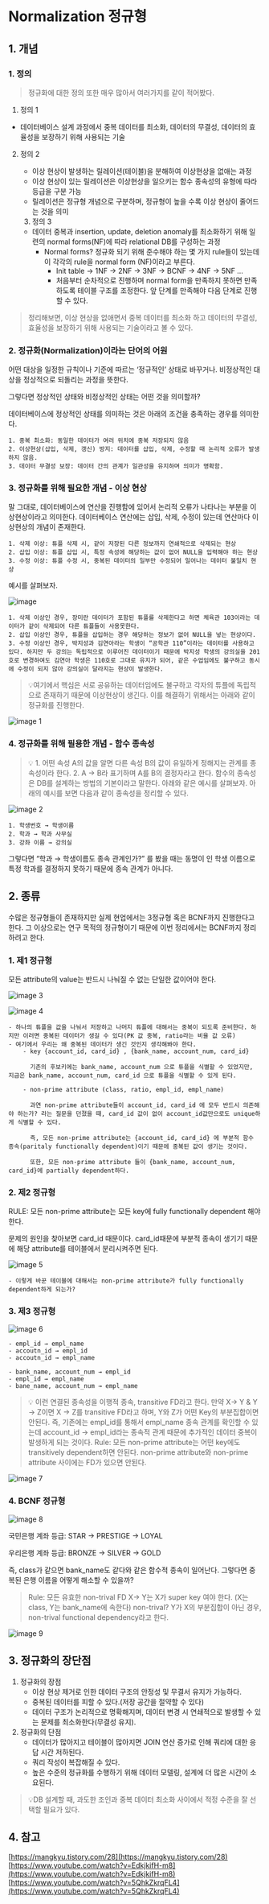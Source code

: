 # Normalization 정규형

## 1. 개념
### 1. 정의
> 정규화에 대한 정의 또한 매우 많아서 여러가지를 같이 적어봤다.
1. 정의 1
- 데이터베이스 설계 과정에서 중복 데이터를 최소화, 데이터의 무결성, 데이터의 효율성을 보장하기 위해 사용되는 기술

2. 정의 2
    - 이상 현상이 발생하는 릴레이션(테이블)을 분해하여 이상현상을 없애는 과정
    - 이상 현상이 있는 릴레이션은 이상현상을 일으키는 함수 종속성의 유형에 따라 등급을 구분 가능
    - 릴레이션은 정규형 개념으로 구분하며, 정규형이 높을 수록 이상 현상이 줄어드는 것을 의미

    3. 정의 3
    - 데이터 중복과 insertion, update, deletion anomaly를 최소화하기 위해 일련의 normal forms(NF)에 따라 relational DB를 구성하는 과정
        - Normal forms? 정규화 되기 위해 준수해야 하는 몇 가지 rule들이 있는데 이 각각의 rule을 normal form (NF)이라고 부른다.
            - Init table → 1NF → 2NF → 3NF → BCNF → 4NF → 5NF …
            - 처음부터 순차적으로 진행하며 normal form을 만족하지 못하면 만족하도록 테이블 구조를 조정한다. 앞 단계를 만족해야 다음 단계로 진행할 수 있다.

> 정리해보면, 이상 현상을 없애면서 중복 데이터를 최소화 하고 데이터의 무결성, 효율성을 보장하기 위해 사용되는 기술이라고 볼 수 있다.

### 2. 정규화(Normalization)이라는 단어의 어원

어떤 대상을 일정한 규칙이나 기준에 따르는 ‘정규적인’ 상태로 바꾸거나. 비정상적인 대상을 정상적으로 되돌리는 과정을 뜻한다.

그렇다면 정상적인 상태와 비정상적인 상태는 어떤 것을 의미할까?

데이터베이스에 정상적인 상태를 의미하는 것은 아래의 조건을 충족하는 경우를 의미한다.

    1. 중복 최소화: 동일한 데이터가 여러 위치에 중복 저장되지 않음
    2. 이상현상(삽입, 삭제, 갱신) 방지: 데이터를 삽입, 삭제, 수정할 때 논리적 오류가 발생하지 않음.
    3. 데이터 무결성 보장: 데이터 간의 관계가 일관성을 유지하며 의미가 명확함.

### 3. 정규화를 위해 필요한 개념 - 이상 현상

말 그대로, 데이터베이스에 연산을 진행함에 있어서 논리적 오류가 나타나는 부분을 이상현상이라고 의미한다. 데이터베이스 연산에는 삽입, 삭제, 수정이 있는데 연산마다 이상현상의 개념이 존재한다.

    1. 삭제 이상: 튜플 삭제 시, 같이 저장된 다른 정보까지 연쇄적으로 삭제되는 현상
    2. 삽입 이상: 튜플 삽입 시, 특정 속성에 해당하는 값이 없어 NULL을 입력해야 하는 현상
    3. 수정 이상: 튜플 수정 시, 중복된 데이터의 일부만 수정되어 일어나는 데이터 불일치 현상

예시를 살펴보자.

![image](https://github.com/user-attachments/assets/7330a04a-366b-4148-8dc0-1d77feed2004)

    1. 삭제 이상인 경우, 장미란 데이터가 포함된 튜플를 삭제한다고 하면 체육관 103이라는 데이터가 같이 삭제되어 다른 튜플들이 사용못한다.
    2. 삽입 이상인 경우, 튜플을 삽입하는 경우 해당하는 정보가 없어 NULL을 넣는 현상이다.
    3. 수정 이상인 경우, 박지성과 김연아라는 학생이 “공학관 110”이라는 데이터를 사용하고 있다. 하지만 두 강의는 독립적으로 이루어진 데이터이기 때문에 박지성 학생의 강의실을 201호로 변경하여도 김연아 학생은 110호로 그대로 유지가 되어, 같은 수업임에도 불구하고 동시에 수정이 되지 않아 강의실이 달라지는 현상이 발생한다.

> 💡여기에서 핵심은 서로 공유하는 데이터임에도 불구하고 각자의 튜플에 독립적으로 존재하기 때문에 이상현상이 생긴다. 이를 해결하기 위해서는 아래와 같이 정규화를 진행한다.



![image 1](https://github.com/user-attachments/assets/ccd66a2f-488a-4199-b46a-1ddc545b3bea)

### 4. 정규화를 위해 필용한 개념 - 함수 종속성


> 💡    1. 어떤 속성 A의 값을 알면 다른 속성 B의 값이 유일하게 정해지는 관계를 종속성이라 한다.
>       2. A → B라 표기하며 A를 B의 결정자라고 한다.
>       함수의 종속성은 DB를 설계하는 방법의 기본이라고 말한다.
아래와 같은 예시를 살펴보자. 아래의 예시를 보면 다음과 같이 종속성을 정리할 수 있다.

![image 2](https://github.com/user-attachments/assets/ab4c9e4a-18f6-4b5c-bee9-62bdc45cd6b8)

    1. 학생번호 → 학생이름
    2. 학과 → 학과 사무실
    3. 강좌 이름 → 강의실

그렇다면 “학과 → 학생이름도 종속 관계인가?” 를 봤을 때는 동명이 인 학생 이름으로 특정 학과를 결정하지 못하기 때문에 종속 관계가 아니다.


## 2. 종류

수많은 정규형들이 존재하지만 실제 현업에서는 3정규형 혹은 BCNF까지 진행한다고 한다. 그 이상으로는 연구 목적의 정규형이기 때문에 이번 정리에서는 BCNF까지 정리하려고 한다.

### 1. 제1 정규형

모든 attribute의 value는 반드시 나눠질 수 없는 단일한 값이어야 한다.

![image 3](https://github.com/user-attachments/assets/0d6ed8c8-807e-4c18-bfbb-4b661e8a1229)

![image 4](https://github.com/user-attachments/assets/d0ea20e4-8707-4c9f-8eb7-63f76e92a695)

    - 하나의 튜플을 값을 나눠서 저장하고 나머지 튜플에 대해서는 중복이 되도록 준비한다. 하지만 이러면 중복된 데이터가 생길 수 있다(PK 값 중복, ratio라는 비율 값 오류)
    - 여기에서 우리는 왜 중복된 데이터가 생긴 것인지 생각해봐야 한다.
        - key {account_id, card_id} , {bank_name, account_num, card_id}

          기존의 후보키에는 bank_name, account_num 으로 튜플을 식별할 수 있었지만, 지금은 bank_name, account_num, card_id 으로 튜플을 식별할 수 있게 된다.

        - non-prime attribute (class, ratio, empl_id, empl_name)

          과연 non-prime attribute들이 account_id, card_id 에 모두 반드시 의존해야 하는가? 라는 질문을 던졌을 때, card_id 값이 없이 account_id값만으로도 unique하게 식별할 수 있다.

          즉, 모든 non-prime attribute는 {account_id, card_id} 에 부분적 함수 종속(paritaly functionally dependent)이기 때문에 중복된 값이 생기는 것이다.

          또한, 모든 non-prime attribute 들이 {bank_name, account_num, card_id}에 partially dependent하다.

### 2. 제2 정규형

RULE: 모든 non-prime attribute는 모든 key에 fully functionally dependent 해야 한다.

문제의 원인을 찾아보면 card_id 때문이다. card_id때문에 부분적 종속이 생기기 때문에 해당 attribute를 테이블에서 분리시켜주면 된다.

![image 5](https://github.com/user-attachments/assets/e3fc12c0-f018-4743-8637-5c09dc201d69)

    - 이렇게 바꾼 테이블에 대해서는 non-prime attribute가 fully functionally dependent하게 되는가?
### 3. 제3 정규형

![image 6](https://github.com/user-attachments/assets/863e610f-a4d8-464f-a60f-c69dbde7d48b)

    - empl_id → empl_name
    - accoutn_id → empl_id
    - accoutn_id → empl_name

    - bank_name, account_num → empl_id
    - empl_id → empl_name
    - bane_name, account_num → empl_name



> 💡 이런 연결된 종속성을 이행적 종속, transitive FD라고 한다.
> 만약 X→ Y & Y → Z이면 X → Z를 transitive FD라고 하며,
> Y와 Z가 어떤 Key의 부분집합이면 안된다.
> 즉, 기존에는 empl_id를 통해서 empl_name 종속 관계를 확인할 수 있는데 account_id → empl_id라는 종속적 관계 때문에 추가적인 데이터 중복이 발생하게 되는 것이다.
Rule: 모든 non-prime attribute는 어떤 key에도 transitively dependent하면 안된다.
non-prime attribute와 non-prime attribute 사이에는 FD가 있으면 안된다.

![image 7](https://github.com/user-attachments/assets/faed9623-d06f-4e0e-a35d-53135e7dfe6e)

### 4. BCNF 정규형

![image 8](https://github.com/user-attachments/assets/e1420898-e7a5-4386-8e53-ba808732b3c5)

국민은행 계좌 등급: STAR → PRESTIGE → LOYAL

우리은행 계좌 등급: BRONZE → SILVER → GOLD

즉, class가 같으면 bank_name도 같다와 같은 함수적 종속이 일어난다. 그렇다면 중복된 은행 이름을 어떻게 해소할 수 있을까?

> Rule: 모든 유효한 non-trival FD X→ Y는 X가 super key 여야 한다. (X는 class, Y는 bank_name에 속한다)
> non-trival? Y가 X의 부분집합이 아닌 경우, non-trival functional dependency라고 한다.

![image 9](https://github.com/user-attachments/assets/7ea9ace1-6d51-4f6a-b7be-346c56b033f2)


## 3. 정규화의 장단점

1. 정규화의 장점
    - 이상 현상 제거로 인한 데이터 구조의 안정성 및 무결서 유지가 가능하다.
    - 중복된 데이터를 피할 수 있다.(저장 공간을 절약할 수 있다)
    - 데이터 구조가 논리적으로 명확해지며, 데이터 변경 시 연쇄적으로 발생할 수 있는 문제를 최소화한다(무결성 유지).
2. 정규화의 단점
    - 데이터가 많아지고 테이블이 많아지면 JOIN 연산 증가로 인해 쿼리에 대한 응답 시간 저하된다.
    - 쿼리 작성이 복잡해질 수 있다.
    - 높은 수준의 정규화를 수행하기 위해 데이터 모델링, 설계에 더 많은 시간이 소요된다.

> 💡DB 설계할 때, 과도한 조인과 중복 데이터 최소화 사이에서 적정 수준을 잘 선택할 필요가 있다.


## 4. 참고

[https://mangkyu.tistory.com/28](https://mangkyu.tistory.com/28)
[https://www.youtube.com/watch?v=EdkjkifH-m8](https://www.youtube.com/watch?v=EdkjkifH-m8)
[https://www.youtube.com/watch?v=5QhkZkrqFL4](https://www.youtube.com/watch?v=5QhkZkrqFL4)